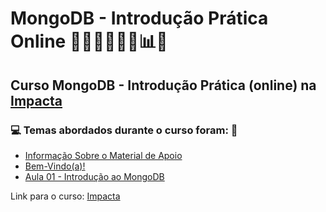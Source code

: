 # MongoDB - Introdução Prática Online 👨🏻‍💻🤖🤪🎲📊💾
## Curso MongoDB - Introdução Prática (online) na [Impacta](https://impacta.com.br/cursos/introducao-pratica-ao-mongodb-online)
### 💻 Temas abordados durante o curso foram: 🚀
- [Informação Sobre o Material de Apoio](https://github.com/romulovieira777/MongoDB_Introducao_Pratica_Online/tree/main/Informacao_Sobre_o_Material_de_Apoio)
- [Bem-Vindo(a)!](https://github.com/romulovieira777/MongoDB_Introducao_Pratica_Online/tree/main/Bem_Vindo_a)
- [Aula 01 - Introdução ao MongoDB]()

Link para o curso: [Impacta](https://impacta.com.br/cursos/introducao-pratica-ao-mongodb-online)
